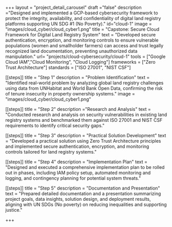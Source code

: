 +++
layout = "project_detail_carousel"
draft ="false"
description ="Designed and implemented a GCP-based cybersecurity framework to protect the integrity, availability, and confidentiality of digital land registry platforms supporting UN SDG #1 (No Poverty)."
id="cloud-1"
image = "images/cloud_cyber/cloud_cyber1.png"
title = "Capstone: Secure Cloud Framework for Digital Land Registry System"
text = "Developed secure authentication, encryption, and monitoring controls to ensure vulnerable populations (women and smallholder farmers) can access and trust legally recognized land documentation, preventing unauthorized data manipulation."
url= "projects/cloud-cybersecurity/cloud-1"
tools = ["Google Cloud IAM","Cloud Monitoring", "Cloud Logging"]
frameworks = ["Zero Trust Architecture"]
standards = ["ISO 27001",  "NIST CSF"]

[[steps]]
title = "Step 1"
description = "Problem Identification"
text = "Identified real-world problem by analyzing global land registry challenges using data from UNHabitat and World Bank Open Data, confirming the risk of tenure insecurity in property ownership systems."
image = "images/cloud_cyber/cloud_cyber1.png"

[[steps]]
title = "Step 2"
description ="Research and Analysis"
text = "Conducted research and analysis on security vulnerabilities in existing land registry systems and benchmarked them against ISO 27001 and NIST CSF requirements to identify critical security gaps."

[[steps]]
title = "Step 3"
description = "Practical Solution Development"
text = "Developed a practical solution using Zero Trust Architecture principles and implemented secure authentication, encryption, and monitoring controls tailored for land registry systems."

[[steps]]
title = "Step 4"
description = "Implementation Plan"
text = "Designed and executed a comprehensive implementation plan to be rolled out in phases, including IAM policy setup, automated monitoring and logging, and contingency planning for potential system threats."

[[steps]]
title = "Step 5"
description = "Documentation and Presentation"
text = "Prepared detailed documentation and a presentation summarizing project goals, data insights, solution design, and deployment results, aligning with UN SDGs (No poverty) on reducing inequalities and supporting justice."

     
+++